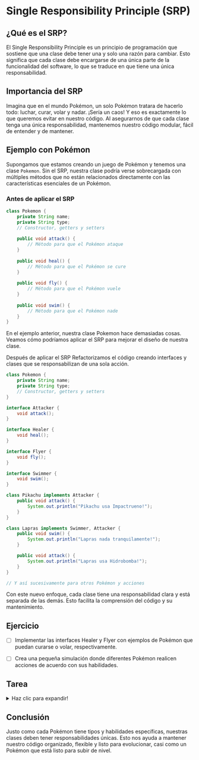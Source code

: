 # Single Responsibility Principle (SRP)

## ¿Qué es el SRP?

El Single Responsibility Principle es un principio de programación que sostiene que una clase debe tener una y solo una razón para cambiar. Esto significa que cada clase debe encargarse de una única parte de la funcionalidad del software, lo que se traduce en que tiene una única responsabilidad.

## Importancia del SRP

Imagina que en el mundo Pokémon, un solo Pokémon tratara de hacerlo todo: luchar, curar, volar y nadar. ¡Sería un caos! Y eso es exactamente lo que queremos evitar en nuestro código. Al asegurarnos de que cada clase tenga una única responsabilidad, mantenemos nuestro código modular, fácil de entender y de mantener.

## Ejemplo con Pokémon

Supongamos que estamos creando un juego de Pokémon y tenemos una clase `Pokemon`. Sin el SRP, nuestra clase podría verse sobrecargada con múltiples métodos que no están relacionados directamente con las características esenciales de un Pokémon.

### Antes de aplicar el SRP

```java
class Pokemon {
    private String name;
    private String type;
    // Constructor, getters y setters
    
    public void attack() {
        // Método para que el Pokémon ataque
    }
    
    public void heal() {
        // Método para que el Pokémon se cure
    }
    
    public void fly() {
        // Método para que el Pokémon vuele
    }
    
    public void swim() {
        // Método para que el Pokémon nade
    }
}
```

En el ejemplo anterior, nuestra clase Pokemon hace demasiadas cosas. Veamos cómo podríamos aplicar el SRP para mejorar el diseño de nuestra clase.

Después de aplicar el SRP
Refactorizamos el código creando interfaces y clases que se responsabilizan de una sola acción.
```java 
class Pokemon {
    private String name;
    private String type;
    // Constructor, getters y setters
}

interface Attacker {
    void attack();
}

interface Healer {
    void heal();
}

interface Flyer {
    void fly();
}

interface Swimmer {
    void swim();
}

class Pikachu implements Attacker {
    public void attack() {
        System.out.println("Pikachu usa Impactrueno!");
    }
}

class Lapras implements Swimmer, Attacker {
    public void swim() {
        System.out.println("Lapras nada tranquilamente!");
    }

    public void attack() {
        System.out.println("Lapras usa Hidrobomba!");
    }
}

// Y así sucesivamente para otros Pokémon y acciones
```

Con este nuevo enfoque, cada clase tiene una responsabilidad clara y está separada de las demás. Esto facilita la comprensión del código y su mantenimiento.

## Ejercicio

- [ ] Implementar las interfaces Healer y Flyer con ejemplos de Pokémon que puedan curarse o volar, respectivamente.

- [ ] Crea una pequeña simulación donde diferentes Pokémon realicen acciones de acuerdo con sus habilidades.

## Tarea 

<details>
  <summary> Haz clic para expandir!</summary>
  
### Aplicando el Interface Segregation Principle (ISP) a un Sistema de Gestión de Cine
  
### Contexto

Imagina que estás diseñando un sistema para un cine que maneja diversas operaciones como la     proyección de películas, la venta de boletos y la oferta de snacks en la concesión. Inicialmente, se diseñó una interfaz grande que maneja todas estas operaciones. Sin embargo, esto está causando problemas, ya que cada tipo de empleado (operador de proyección, vendedor de boletos, personal de concesión) no debería tener acceso a los métodos que no se relacionan con su trabajo específico.

### Tu Misión
Tu tarea es refactorizar este sistema aplicando el Interface Segregation Principle. Deberás dividir la interfaz grande en interfaces más pequeñas y específicas que se adapten mejor a las necesidades de cada tipo de empleado.

### Requerimientos

- [ ] **Interfaz MovieProjector:**  Debe contener métodos relacionados con la proyección de películas, como startProjection(), stopProjection() y checkProjectorStatus().

- [ ] **Interfaz TicketSeller:** Debe contener métodos para la venta de boletos, como sellTicket(), refundTicket() y checkTicketAvailability().

- [ ] **Interfaz ConcessionStandWorker:** Debe contener métodos para el personal de la concesión, como serveSnack(), restockItems() y processPayment().

- [ ] Define las tres interfaces con los métodos sugeridos.

- [ ] Crea clases específicas para cada tipo de empleado que implementen estas interfaces.
Asegúrate de que cada empleado solo tenga acceso a los métodos que necesita para realizar su trabajo.

  
</details>


## Conclusión

Justo como cada Pokémon tiene tipos y habilidades específicas, nuestras clases deben tener responsabilidades únicas. Esto nos ayuda a mantener nuestro código organizado, flexible y listo para evolucionar, casi como un Pokémon que está listo para subir de nivel.